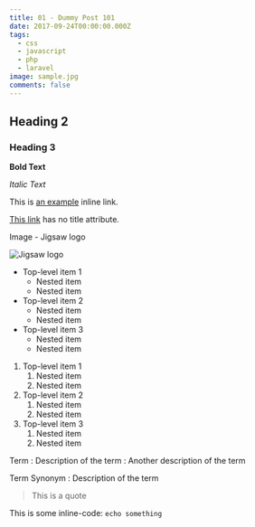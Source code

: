 ```yaml
---
title: 01 - Dummy Post 101
date: 2017-09-24T00:00:00.000Z
tags:
  - css
  - javascript
  - php
  - laravel
image: sample.jpg
comments: false
---
```

## Heading 2

### Heading 3

**Bold Text**

*Italic Text*

This is [an example](http://example.com/ "Title") inline link.

[This link](http://example.net/) has no title attribute.

Image - Jigsaw logo

![Jigsaw logo](https://cloud.githubusercontent.com/assets/357312/25055001/5603687e-212e-11e7-8fad-0b33dbf7fb71.png)

- Top-level item 1
    - Nested item
    - Nested item
- Top-level item 2
    - Nested item
    - Nested item
- Top-level item 3
    - Nested item
    - Nested item

1. Top-level item 1
    1. Nested item
    2. Nested item
2. Top-level item 2
    1. Nested item
    2. Nested item
3. Top-level item 3
    1. Nested item
    2. Nested item

Term
: Description of the term
: Another description of the term

Term
Synonym
: Description of the term

> This is a quote

This is some inline-code: `echo something`
